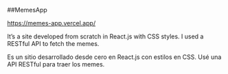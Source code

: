 ##MemesApp

https://memes-app.vercel.app/

It’s a site developed from scratch in React.js with CSS styles. I used a RESTful API to fetch the memes.

Es un sitio desarrollado desde cero en React.js con estilos en CSS. Usé una API RESTful para traer los memes.
